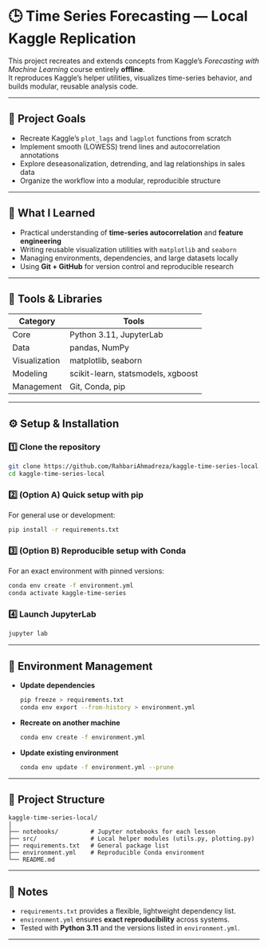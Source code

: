 # 🕒 Time Series Forecasting — Local Kaggle Replication

This project recreates and extends concepts from Kaggle’s *Forecasting with Machine Learning* course entirely **offline**.  
It reproduces Kaggle’s helper utilities, visualizes time-series behavior, and builds modular, reusable analysis code.

---

## 🎯 Project Goals

- Recreate Kaggle’s `plot_lags` and `lagplot` functions from scratch  
- Implement smooth (LOWESS) trend lines and autocorrelation annotations  
- Explore deseasonalization, detrending, and lag relationships in sales data  
- Organize the workflow into a modular, reproducible structure  

---

## 🧠 What I Learned

- Practical understanding of **time-series autocorrelation** and **feature engineering**  
- Writing reusable visualization utilities with `matplotlib` and `seaborn`  
- Managing environments, dependencies, and large datasets locally  
- Using **Git + GitHub** for version control and reproducible research  

---

## 🧰 Tools & Libraries

| Category | Tools |
|-----------|-------|
| Core | Python 3.11, JupyterLab |
| Data | pandas, NumPy |
| Visualization | matplotlib, seaborn |
| Modeling | scikit-learn, statsmodels, xgboost |
| Management | Git, Conda, pip |

---

## ⚙️ Setup & Installation

### 1️⃣ Clone the repository
```bash
git clone https://github.com/RahbariAhmadreza/kaggle-time-series-local.git
cd kaggle-time-series-local
```

### 2️⃣ (Option A) Quick setup with pip
For general use or development:
```bash
pip install -r requirements.txt
```

### 3️⃣ (Option B) Reproducible setup with Conda
For an exact environment with pinned versions:
```bash
conda env create -f environment.yml
conda activate kaggle-time-series
```

### 4️⃣ Launch JupyterLab
```bash
jupyter lab
```

---

## 🔁 Environment Management

- **Update dependencies**  
  ```bash
  pip freeze > requirements.txt
  conda env export --from-history > environment.yml
  ```

- **Recreate on another machine**  
  ```bash
  conda env create -f environment.yml
  ```

- **Update existing environment**  
  ```bash
  conda env update -f environment.yml --prune
  ```

---

## 🧱 Project Structure

```
kaggle-time-series-local/
│
├── notebooks/         # Jupyter notebooks for each lesson
├── src/               # Local helper modules (utils.py, plotting.py)
├── requirements.txt   # General package list
├── environment.yml    # Reproducible Conda environment
└── README.md
```

---

## 📘 Notes
- `requirements.txt` provides a flexible, lightweight dependency list.  
- `environment.yml` ensures **exact reproducibility** across systems.  
- Tested with **Python 3.11** and the versions listed in `environment.yml`.

---
